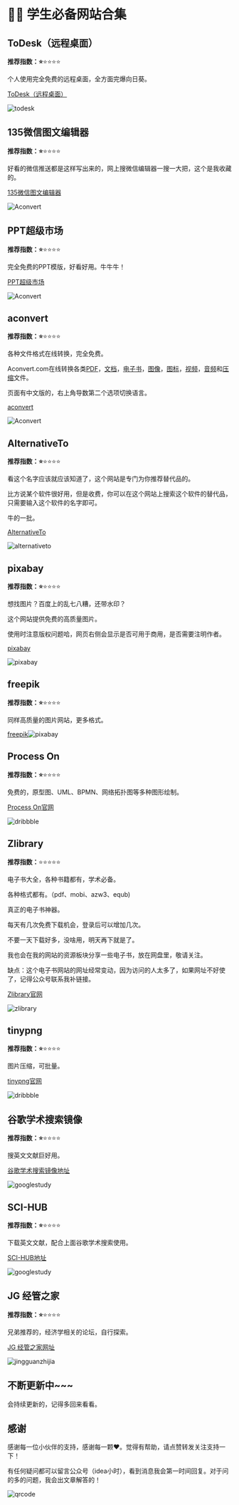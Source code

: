 # :man_student: 学生必备网站合集

## ToDesk（远程桌面）

**推荐指数：:star:**:star::star::star::star:

个人使用完全免费的远程桌面，全方面完爆向日葵。

[ToDesk（远程桌面）](https://www.todesk.com/)

![todesk](../.vuepress/public/images/todesk.png)



## 135微信图文编辑器

**推荐指数：:star:**:star::star::star::star:

好看的微信推送都是这样写出来的，网上搜微信编辑器一搜一大把，这个是我收藏的。

[135微信图文编辑器](https://www.135editor.com/)

![Aconvert](../.vuepress/public/images/we-edit.png)



## PPT超级市场

**推荐指数：:star:**:star::star::star::star:

完全免费的PPT模版，好看好用。牛牛牛！

[PPT超级市场](https://www.pptsupermarket.com/)

![Aconvert](../.vuepress/public/images/super-ppt.png)



## aconvert

**推荐指数：:star:**:star::star::star::star:

各种文件格式在线转换，完全免费。

Aconvert.com在线转换各类[PDF](https://www.aconvert.com/cn/pdf/)，[文档](https://www.aconvert.com/cn/document/)，[电子书](https://www.aconvert.com/cn/ebook/)，[图像](https://www.aconvert.com/cn/image/)，[图标](https://www.aconvert.com/cn/icon/)，[视频](https://www.aconvert.com/cn/video/)，[音频](https://www.aconvert.com/cn/audio/)和[压缩](https://www.aconvert.com/cn/archive/)文件。

页面有中文版的，右上角导数第二个选项切换语言。

[aconvert](https://www.aconvert.com/cn/)

![Aconvert](../.vuepress/public/images/aconvert.png)



## AlternativeTo

**推荐指数：:star:**:star::star::star::star:

看这个名字应该就应该知道了，这个网站是专门为你推荐替代品的。

比方说某个软件很好用，但是收费，你可以在这个网站上搜索这个软件的替代品，只需要输入这个软件的名字即可。

牛的一批。

[AlternativeTo](https://alternativeto.net/)

![alternativeto](../.vuepress/public/images/alternativeto.png)



## pixabay

**推荐指数：:star:**:star::star::star::star:

想找图片？百度上的乱七八糟，还带水印？

这个网站提供免费的高质量图片。

使用时注意版权问题哈，网页右侧会显示是否可用于商用，是否需要注明作者。

[pixabay](https://pixabay.com/)

![pixabay](../.vuepress/public/images/pixabay.png)



## freepik

**推荐指数：:star:**:star::star::star::star:

同样高质量的图片网站，更多格式。

[freepik](https://www.freepik.com/)![pixabay](../.vuepress/public/images/freepik.png)



## Process On

**推荐指数：:star:**:star::star::star::star:

免费的，原型图、UML、BPMN、网络拓扑图等多种图形绘制。

[Process On官网](https://www.processon.com/)

![dribbble](../.vuepress/public/images/processon.png)



## Zlibrary

**推荐指数：**:star::star::star::star::star:

电子书大全，各种书籍都有，学术必备。

各种格式都有。（pdf、mobi、azw3、equb)

真正的电子书神器。

每天有几次免费下载机会，登录后可以增加几次。

不要一天下载好多，没啥用，明天再下就是了。

我也会在我的网站的资源板块分享一些电子书，放在网盘里，敬请关注。

缺点：这个电子书网站的网址经常变动，因为访问的人太多了，如果网址不好使了，记得公众号联系我补链接。

[Zlibrary官网](https://zh.usa1lib.org/)

![zlibrary](../.vuepress/public/images/zlibrary.png)



## tinypng

**推荐指数：:star:**:star::star::star::star:

图片压缩，可批量。

[tinypng官网](https://tinypng.com/)

![dribbble](../.vuepress/public/images/tinypng.png)





## 谷歌学术搜索镜像

**推荐指数：:star:**:star::star::star::star:

搜英文文献巨好用。

[谷歌学术搜索镜像地址](http://scholar.scqylaw.com/)

![googlestudy](../.vuepress/public/images/googlestudy.png)



## SCI-HUB

**推荐指数：:star:**:star::star::star::star:

下载英文文献，配合上面谷歌学术搜索使用。

[SCI-HUB地址](https://sci-hub.yncjkj.com/)

![googlestudy](../.vuepress/public/images/SCIHUB.png)







## JG 经管之家

**推荐指数：:star:**:star::star::star::star:

兄弟推荐的，经济学相关的论坛，自行探索。

[JG 经管之家网址](https://bbs.pinggu.org/)

![jingguanzhijia](../.vuepress/public/images/jingguanzhijia.png)





## 不断更新中~~~

会持续更新的，记得多回来看看。



## 感谢

感谢每一位小伙伴的支持，感谢每一颗❤️。觉得有帮助，请点赞转发关注支持一下！

有任何疑问都可以留言公众号（idea小时），看到消息我会第一时间回复。对于问的多的问题，我会出文章解答的！

![qrcode](../.vuepress/public/images/qrcode.png)



